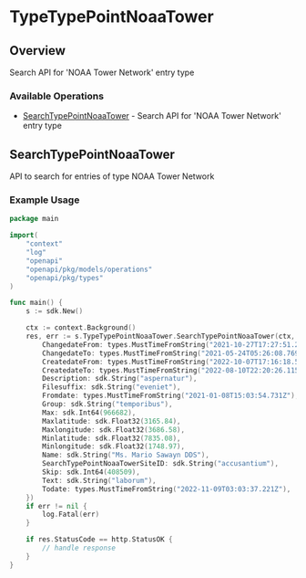 # TypeTypePointNoaaTower

## Overview

Search API for 'NOAA Tower Network' entry type

### Available Operations

* [SearchTypePointNoaaTower](#searchtypepointnoaatower) - Search API for 'NOAA Tower Network' entry type

## SearchTypePointNoaaTower

API to search for entries of type NOAA Tower Network

### Example Usage

```go
package main

import(
	"context"
	"log"
	"openapi"
	"openapi/pkg/models/operations"
	"openapi/pkg/types"
)

func main() {
    s := sdk.New()

    ctx := context.Background()
    res, err := s.TypeTypePointNoaaTower.SearchTypePointNoaaTower(ctx, operations.SearchTypePointNoaaTowerRequest{
        ChangedateFrom: types.MustTimeFromString("2021-10-27T17:27:51.202Z"),
        ChangedateTo: types.MustTimeFromString("2021-05-24T05:26:08.769Z"),
        CreatedateFrom: types.MustTimeFromString("2022-10-07T17:16:18.553Z"),
        CreatedateTo: types.MustTimeFromString("2022-08-10T22:20:26.115Z"),
        Description: sdk.String("aspernatur"),
        Filesuffix: sdk.String("eveniet"),
        Fromdate: types.MustTimeFromString("2021-01-08T15:03:54.731Z"),
        Group: sdk.String("temporibus"),
        Max: sdk.Int64(966682),
        Maxlatitude: sdk.Float32(3165.84),
        Maxlongitude: sdk.Float32(3686.58),
        Minlatitude: sdk.Float32(7835.08),
        Minlongitude: sdk.Float32(1748.97),
        Name: sdk.String("Ms. Mario Sawayn DDS"),
        SearchTypePointNoaaTowerSiteID: sdk.String("accusantium"),
        Skip: sdk.Int64(408509),
        Text: sdk.String("laborum"),
        Todate: types.MustTimeFromString("2022-11-09T03:03:37.221Z"),
    })
    if err != nil {
        log.Fatal(err)
    }

    if res.StatusCode == http.StatusOK {
        // handle response
    }
}
```
